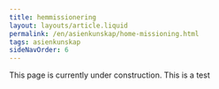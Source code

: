 ```yaml
---
title: hemmissionering
layout: layouts/article.liquid
permalink: /en/asienkunskap/home-missioning.html
tags: asienkunskap
sideNavOrder: 6
---
```


This page is currently under construction. This is a test